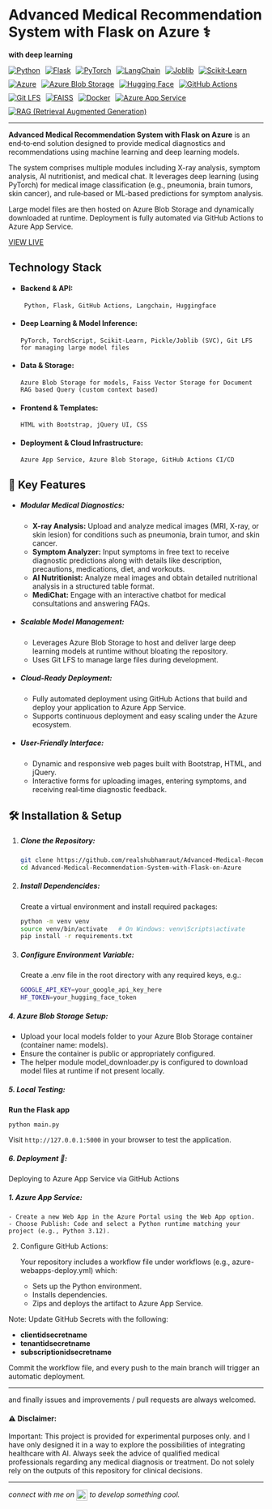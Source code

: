 # Advanced Medical Recommendation System with Flask on Azure ⚕️
 <strong>with deep learning</strong>

<div style="display: flex; gap: 10px; flex-wrap: wrap;">
  <a href="https://www.python.org/">
    <img src="https://img.shields.io/badge/-Python-3776AB?style=flat-square&logo=python&logoColor=white" alt="Python">
  </a>
  <a href="https://flask.palletsprojects.com/">
    <img src="https://img.shields.io/badge/-Flask-000000?style=flat-square&logo=flask&logoColor=white" alt="Flask">
  </a>
  <a href="https://pytorch.org/">
    <img src="https://img.shields.io/badge/-PyTorch-EE4C2C?style=flat-square&logo=pytorch&logoColor=white" alt="PyTorch">
  </a>
<a href="https://python.langchain.com/">
  <img src="https://img.shields.io/badge/-LangChain-65B54C?style=flat-square&logo=chainlink&logoColor=white" alt="LangChain">
</a>
  <a href="https://joblib.readthedocs.io/">
    <img src="https://img.shields.io/badge/-joblib-FF9900?style=flat-square&logo=python&logoColor=white" alt="Joblib">
  </a>
  <a href="https://scikit-learn.org/">
    <img src="https://img.shields.io/badge/-scikit--learn-F7931E?style=flat-square&logo=scikit-learn&logoColor=white" alt="Scikit‑Learn">
  </a>
  <a href="https://azure.microsoft.com/">
    <img src="https://img.shields.io/badge/-Azure-0078D4?style=flat-square&logo=microsoft-azure&logoColor=white" alt="Azure">
  </a>
  <a href="https://azure.microsoft.com/">
    <img src="https://img.shields.io/badge/-Azure%20Blob%20Storage-0078D4?style=flat-square&logo=microsoft-azure&logoColor=white" alt="Azure Blob Storage">
  </a>
<a href="https://huggingface.co/">
  <img src="https://img.shields.io/badge/-Hugging%20Face-FFD21E?style=flat-square&logo=huggingface&logoColor=black" alt="Hugging Face">
</a>
  <a href="https://docs.github.com/en/actions">
    <img src="https://img.shields.io/badge/-GitHub_Actions-2088FF?style=flat-square&logo=github-actions&logoColor=white" alt="GitHub Actions">
  </a>
  <a href="https://git-lfs.github.com/">
    <img src="https://img.shields.io/badge/-Git%20LFS-F05133?style=flat-square&logo=git&logoColor=white" alt="Git LFS">
  </a>
  <a href="https://github.com/facebookresearch/faiss">
    <img src="https://img.shields.io/badge/-FAISS-3b5998?style=flat-square&logo=facebook&logoColor=white" alt="FAISS">
  </a>
  <a href="https://www.docker.com/">
    <img src="https://img.shields.io/badge/-Docker-2496ED?style=flat-square&logo=docker&logoColor=white" alt="Docker">
  </a>
  <a href="https://azure.microsoft.com/en-us/products/app-service/">
    <img src="https://img.shields.io/badge/-Azure%20App%20Service-0078D7?style=flat-square&logo=microsoft-azure&logoColor=white" alt="Azure App Service">
  </a>
  <a href="https://www.pinecone.io/learn/retrieval-augmented-generation/">
    <img src="https://img.shields.io/badge/-RAG-4D4D4D?style=flat-square&logo=openai&logoColor=white" alt="RAG (Retrieval Augmented Generation)">
  </a>
</div>


---

**Advanced Medical Recommendation System with Flask on Azure** is an end‑to‑end solution designed to provide medical diagnostics and recommendations using machine learning and deep learning models.

The system comprises multiple modules including X-ray analysis, symptom analysis, AI nutritionist, and medical chat. It leverages deep learning (using PyTorch) for medical image classification (e.g., pneumonia, brain tumors, skin cancer), and rule‑based or ML‑based predictions for symptom analysis.

Large model files are then hosted on Azure Blob Storage and dynamically downloaded at runtime. Deployment is fully automated via GitHub Actions to Azure App Service.


[VIEW LIVE](https://azureflaskmedicalapp.azurewebsites.net/)

## Technology Stack

- #### Backend & API:
  
  ` Python, Flask, GitHub Actions, Langchain, Huggingface`

- #### Deep Learning & Model Inference: 
  
    ` PyTorch, TorchScript, Scikit-Learn, Pickle/Joblib (SVC), Git LFS for managing large model files `

- #### Data & Storage:
  
    `Azure Blob Storage for models, Faiss Vector Storage for Document RAG based Query (custom context based)`

- #### Frontend & Templates:
  
  `HTML with Bootstrap, jQuery UI, CSS`

- #### Deployment & Cloud Infrastructure:
  
    ` Azure App Service, Azure Blob Storage, GitHub Actions CI/CD `

## 🌟 Key Features

- ##### **Modular Medical Diagnostics:**  
  - **X-ray Analysis:** Upload and analyze medical images (MRI, X-ray, or skin lesion) for conditions such as pneumonia, brain tumor, and skin cancer.  
  - **Symptom Analyzer:** Input symptoms in free text to receive diagnostic predictions along with details like description, precautions, medications, diet, and workouts.  
  - **AI Nutritionist:** Analyze meal images and obtain detailed nutritional analysis in a structured table format.
  - **MediChat:** Engage with an interactive chatbot for medical consultations and answering FAQs.

- ##### **Scalable Model Management:**  
  - Leverages Azure Blob Storage to host and deliver large deep learning models at runtime without bloating the repository.
  - Uses Git LFS to manage large files during development.

- ##### **Cloud-Ready Deployment:**  
  - Fully automated deployment using GitHub Actions that build and deploy your application to Azure App Service.
  - Supports continuous deployment and easy scaling under the Azure ecosystem.

- ##### **User-Friendly Interface:**  
  - Dynamic and responsive web pages built with Bootstrap, HTML, and jQuery.
  - Interactive forms for uploading images, entering symptoms, and receiving real‑time diagnostic feedback.

## 🛠️ Installation & Setup

1. ##### **Clone the Repository:**

   ```bash
   git clone https://github.com/realshubhamraut/Advanced-Medical-Recommendation-System-with-Flask-on-Azure.git
   cd Advanced-Medical-Recommendation-System-with-Flask-on-Azure
   ```

2. ##### **Install Dependencides:**
    Create a virtual environment and install required packages:

    ```bash
    python -m venv venv
    source venv/bin/activate   # On Windows: venv\Scripts\activate
    pip install -r requirements.txt
    ```

3. ##### **Configure Environment Variable:**
    Create a .env file in the root directory with any required keys, e.g.:

    ```bash
    GOOGLE_API_KEY=your_google_api_key_here
    HF_TOKEN=your_hugging_face_token
    ```

##### 4. **Azure Blob Storage Setup:**

- Upload your local models folder to your Azure Blob Storage container (container name: models).
- Ensure the container is public or appropriately configured.
- The helper module model_downloader.py is configured to download model files at runtime if not present locally.

##### 5. **Local Testing:**

**Run the Flask app**

`python main.py`



Visit `http://127.0.0.1:5000` in your browser to test the application.

##### 6. Deployment 🚀:

Deploying to Azure App Service via GitHub Actions
    
##### 1. Azure App Service:

    - Create a new Web App in the Azure Portal using the Web App option.
    - Choose Publish: Code and select a Python runtime matching your project (e.g., Python 3.12).

2. Configure GitHub Actions:

    Your repository includes a workflow file under workflows (e.g., azure-webapps-deploy.yml) which:

    - Sets up the Python environment.
    - Installs dependencies.
    - Zips and deploys the artifact to Azure App Service.

Note: Update GitHub Secrets with the following:

- __clientidsecretname__
- __tenantidsecretname__
- __subscriptionidsecretname__

Commit the workflow file, and every push to the main branch will trigger an automatic deployment.


---
and finally issues and improvements / pull requests are always welcomed.

#### ⚠️ Disclaimer: 

Important: This project is provided for experimental purposes only. and I have only designed it in a way to explore the possibilities of integrating healthcare with AI. Always seek the advice of qualified medical professionals regarding any medical diagnosis or treatment. Do not solely rely on the outputs of this repository for clinical decisions.

---

*connect with me on [<img src="https://img.shields.io/badge/-LinkedIn-0077B5?style=flat-square&logo=linkedin&logoColor=white" height="22" align="center" />](https://www.linkedin.com/in/contactshubhamraut/) to develop something cool.*
